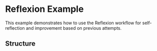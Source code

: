# Reflexion Example

This example demonstrates how to use the Reflexion workflow for self-reflection and improvement based on previous attempts.

## Structure 